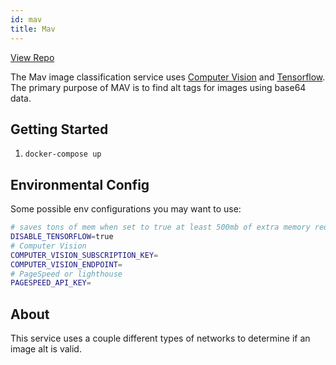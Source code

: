 ```yaml
---
id: mav
title: Mav
---
```


[View Repo](https://github.com/A11yWatch/mav)

The Mav image classification service uses [Computer Vision](https://azure.microsoft.com/en-us/services/cognitive-services/computer-vision/#overview) and [Tensorflow](https://www.tensorflow.org/).
The primary purpose of MAV is to find alt tags for images using base64 data.

## Getting Started

1. `docker-compose up`

## Environmental Config

Some possible env configurations you may want to use:

```sh
# saves tons of mem when set to true at least 500mb of extra memory required to enable.
DISABLE_TENSORFLOW=true
# Computer Vision
COMPUTER_VISION_SUBSCRIPTION_KEY=
COMPUTER_VISION_ENDPOINT=
# PageSpeed or lighthouse
PAGESPEED_API_KEY=
```

## About

This service uses a couple different types of networks to determine if an image alt is valid.
